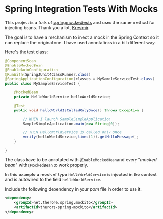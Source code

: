 # Spring Integration Tests With Mocks

This project is a fork of [springmockedtests](https://github.com/knes1/springmockedtests) and uses the same method for
injecting beans. Thank you a lot, [Kresimir](https://github.com/knes1).

The goal is to have a mechanism to inject a mock in the Spring Context so it can replace the original one.
I have used annotations in a bit different way.

Here's the test class:

```java
@ComponentScan
@EnableMockedBean
@EnableAutoConfiguration
@RunWith(SpringJUnit4ClassRunner.class)
@SpringApplicationConfiguration(classes = MySampleServiceTest.class)
public class MySampleServiceTest {

    @MockedBean
    private HelloWorldService helloWorldService;

    @Test
    public void helloWorldIsCalledOnlyOnce() throws Exception {

        // WHEN I launch SampleSimpleApplication
        SampleSimpleApplication.main(new String[0]);

        // THEN HelloWorldService is called only once
        verify(helloWorldService,times(1)).getHelloMessage();
    }

}
```

The class have to be annotated with `@EnableMockedBean`and every "*mocked bean*" with `@MockedBean` to work properly.

In this example a mock of type `HelloWorldService` is injected in the context and is autowired to the field `helloWorldService`.

Include the following dependency in your *pom* file in order to use it.

``` xml
<dependency>
    <groupId>net.therore.spring.mockito</groupId>
    <artifactId>therore-spring-mockito</artifactId>
</dependency>
```
